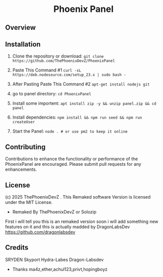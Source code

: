 
<h1 align="center">Phoenix Panel</h1>

## Overview

## Installation
1. Clone the repository or download:
`git clone https://github.com/ThePhoenixDevZ/PhoenixPanel`

2. Paste This Command #1
` curl -sL https://deb.nodesource.com/setup_23.x | sudo bash - `

3. After Pasting Paste This Command #2
`apt-get install nodejs git`

4. go to panel directory:
`cd PhoenixPanel`

5. Install some importent:
`apt install zip -y && unzip panel.zip && cd panel`

6. Install dependencies:
`npm install && npm run seed && npm run createUser`

7. Start the Panel:
`node . # or use pm2 to keep it online`

## Contributing
Contributions to enhance the functionality or performance of the PhoenixPanel are encouraged. Please submit pull requests for any enhancements.

## License
(c) 2025 ThePhoenixDevZ . This Remaked software Version is licensed under the MIT License.




- Remaked By ThePhoenixDevZ or Solozip

First i will tell you this is an remaked version soon i will add something new features on it and this is actually madded by DragonLabsDev https://github.com/dragonlabsdev

## Credits
SRYDEN
Skyport
Hydra-Labes
Dragon-Labsdev

- Thanks ma4z,ether,achul123,privt,hopingboyz
